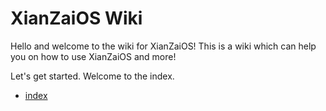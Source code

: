 # XianZaiOS Wiki
Hello and welcome to the wiki for XianZaiOS! This is a wiki which can help you on how to use XianZaiOS and more!

Let's get started. Welcome to the index.

- [index](https://lintine.github.io/XianZaiOS/wiki/index)
